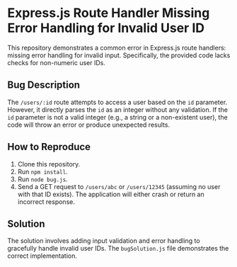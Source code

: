 # Express.js Route Handler Missing Error Handling for Invalid User ID

This repository demonstrates a common error in Express.js route handlers:  missing error handling for invalid input.  Specifically, the provided code lacks checks for non-numeric user IDs.

## Bug Description
The `/users/:id` route attempts to access a user based on the `id` parameter.  However, it directly parses the `id` as an integer without any validation. If the `id` parameter is not a valid integer (e.g., a string or a non-existent user), the code will throw an error or produce unexpected results.

## How to Reproduce
1. Clone this repository.
2. Run `npm install`.
3. Run `node bug.js`.
4. Send a GET request to `/users/abc` or `/users/12345` (assuming no user with that ID exists). The application will either crash or return an incorrect response. 

## Solution
The solution involves adding input validation and error handling to gracefully handle invalid user IDs. The `bugSolution.js` file demonstrates the correct implementation.